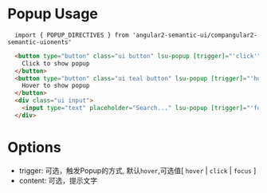 # Popup Usage

```typesctript
  import { POPUP_DIRECTIVES } from 'angular2-semantic-ui/compangular2-semantic-uionents'
```
```html
  <button type="button" class="ui button" lsu-popup [trigger]="'click'" [content]="'Popup One.'">
    Click to show popup
  </button>
  <button type="button" class="ui teal button" lsu-popup [trigger]="'hover'" [content]="'Popup Two.'">
    Hover to show popup
  </button>
  <div class="ui input">
    <input type="text" placeholder="Search..." lsu-popup [trigger]="'focus'" [content]="'Please input key word...'">
  </div>
```

# Options
- trigger: 可选，触发Popup的方式, 默认`hover`,可选值[ `hover` | `click` | `focus` ]
- content: 可选，提示文字